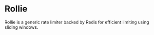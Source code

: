# Rollie

Rollie is a generic rate limiter backed by Redis for efficient limiting using sliding windows.